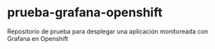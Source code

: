 # prueba-grafana-openshift
Repositorio de prueba para desplegar una aplicación monitoreada con Grafana en Openshift
